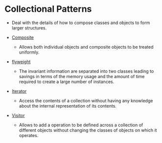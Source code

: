 # Collectional Patterns
  - Deal with the details of how to compose classes and objects to form larger structures.

  * [Composite](composite/readme.md)
    - Allows both individual objects and composite objects to be treated uniformly.

  * [flyweight](flyweight/readme.md)
    - The invariant information are separated into two classes leading to savings in terms of the memory usage and the amount of time required to create a large number of instances.

  * [Iterator](iterator/readme.md)
    - Access the contents of a collection without having any knowledge about the internal representation of its contents.

  * [Visitor](visitor/readme.md)
    - Allows to add a operation to be defined across a collection of different objects without changing the classes of objects on which it operates.
